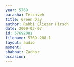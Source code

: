 ```yaml
---
year: 5769
parasha: Tetzaveh
title: Green Day
author: Rabbi Eliezer Hirsch
date: 2009-03-07
id: 57692081
filename: 5769-208-1
layout: audio
moment: 
shabbat: Zachor
occasion: 
---
```

